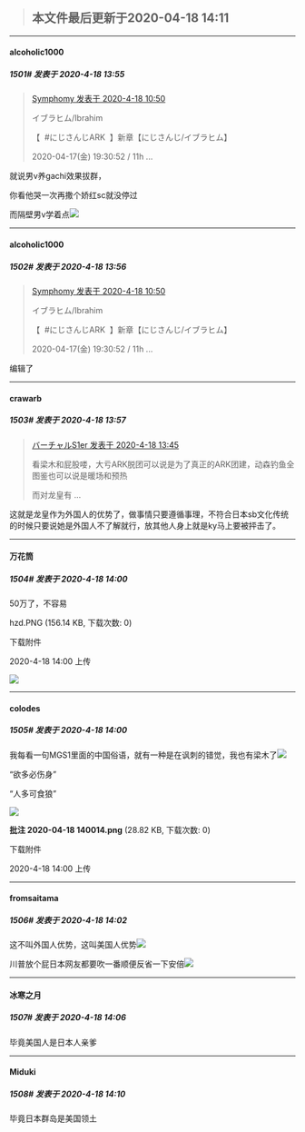 > ## **本文件最后更新于2020-04-18 14:11** 



-----

####  alcoholic1000  
##### 1501#       发表于 2020-4-18 13:55



<blockquote><a href="httphttps://bbs.saraba1st.com/2b/forum.php?mod=redirect&amp;goto=findpost&amp;pid=47122256&amp;ptid=1924531" target="_blank">Symphomy 发表于 2020-4-18 10:50</a>

イブラヒム/Ibrahim

【  #にじさんじARK  】新章【にじさんじ/イブラヒム】

2020-04-17(金) 19:30:52 / 11h ...</blockquote>
就说男v养gachi效果拔群，

你看他哭一次再撒个娇红sc就没停过


而隔壁男v学着点<img src="https://static.saraba1st.com/image/smiley/face2017/063.png" referrerpolicy="no-referrer">







-----

####  alcoholic1000  
##### 1502#       发表于 2020-4-18 13:56



<blockquote><a href="httphttps://bbs.saraba1st.com/2b/forum.php?mod=redirect&amp;goto=findpost&amp;pid=47122256&amp;ptid=1924531" target="_blank">Symphomy 发表于 2020-4-18 10:50</a>

イブラヒム/Ibrahim

【  #にじさんじARK  】新章【にじさんじ/イブラヒム】

2020-04-17(金) 19:30:52 / 11h ...</blockquote>编辑了







-----

####  crawarb  
##### 1503#       发表于 2020-4-18 13:57



<blockquote><a href="httphttps://bbs.saraba1st.com/2b/forum.php?mod=redirect&amp;goto=findpost&amp;pid=47123793&amp;ptid=1924531" target="_blank">バーチャルS1er 发表于 2020-4-18 13:45</a>

看梁木和屁股喽，大亏ARK脱团可以说是为了真正的ARK团建，动森钓鱼全图鉴也可以说是暖场和预热


而对龙皇有 ...</blockquote>
这就是龙皇作为外国人的优势了，做事情只要遵循事理，不符合日本sb文化传统的时候只要说她是外国人不了解就行，放其他人身上就是ky马上要被抨击了。







-----

####  万花筒  
##### 1504#       发表于 2020-4-18 14:00




50万了，不容易






hzd.PNG
(156.14 KB, 下载次数: 0)




下载附件


2020-4-18 14:00 上传









<img src="https://img.saraba1st.com/forum/202004/18/140015sb6m1gmdwgb06m0o.png" referrerpolicy="no-referrer">












-----

####  colodes  
##### 1505#       发表于 2020-4-18 14:00




我每看一句MGS1里面的中国俗语，就有一种是在讽刺的错觉，我也有梁木了<img src="https://static.saraba1st.com/image/smiley/face2017/067.png" referrerpolicy="no-referrer">


“欲多必伤身”

“人多可食狼”

<img src="https://img.saraba1st.com/forum/202004/18/140029xsv3c8y3373k7sya.png" referrerpolicy="no-referrer">


<strong>批注 2020-04-18 140014.png</strong> (28.82 KB, 下载次数: 0)

下载附件

2020-4-18 14:00 上传












-----

####  fromsaitama  
##### 1506#       发表于 2020-4-18 14:02




这不叫外国人优势，这叫美国人优势<img src="https://static.saraba1st.com/image/smiley/face2017/245.png" referrerpolicy="no-referrer">

川普放个屁日本网友都要吹一番顺便反省一下安倍<img src="https://static.saraba1st.com/image/smiley/face2017/245.png" referrerpolicy="no-referrer">







-----

####  冰寒之月  
##### 1507#       发表于 2020-4-18 14:06




毕竟美国人是日本人亲爹







-----

####  Miduki  
##### 1508#       发表于 2020-4-18 14:10




毕竟日本群岛是美国领土





                                                 
